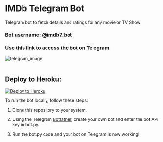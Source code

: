 # IMDb Telegram Bot 
Telegram bot to fetch details and ratings for any movie or TV Show

### Bot username: @imdb7_bot
### Use this [link](http://t.me/imdb7_bot) to access the bot on Telegram

![telegram_image](https://github.com/Karan-Malik/IMDb_bot/blob/master/image.JPG?raw=true)
<br><br>


## Deploy to Heroku:
<p align="left"><a href="https://heroku.com/deploy"> <img src="https://www.herokucdn.com/deploy/button.svg" alt="Deploy to Heroku" /></a></p>


To run the bot locally, follow these steps:

1) Clone this repository to your system.

2) Using the Telegram [Botfather](https://telegram.me/BotFather), create your own bot and enter the bot API key in bot.py.

3) Run the bot.py code and your bot on Telegram is now working!
